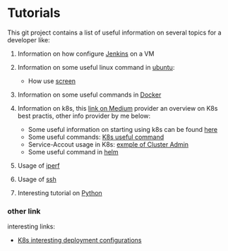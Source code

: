 # Tutorials

This git project contains a list of useful information on several topics for a developer like:

1. Information on how configure  [Jenkins](Jenkins/README.md) on a VM
2. Information on some useful linux command in [ubuntu](Generic-Linux/useful_linux.md):
    - How use [screen](Generic-Linux/screen_command.md)

3. Information on some useful commands in [Docker](Docker-K8s/Docker.md)
4. Information on k8s, this [link on Medium](https://overcast.blog/13-kubernetes-configurations-you-should-know-in-2024-54eec72f307e) provider an overview on K8s best practis, other info provider by me below:
    - Some useful information on starting using k8s can be found [here](Docker-K8s/forDummy.md)
    - Some useful commands: [K8s useful command](Docker-K8s/K8s_useful_command.md)
    - Service-Accout usage in K8s: [exmple of Cluster Admin](Docker-K8s/cluster-admin.md)
    - Some useful command in [helm](Docker-K8s/helm.md)
5. Usage of [iperf](Generic-Linux/iperf.md)
6. Usage of [ssh](Generic-Linux/ssh_and_switchoff.md)
7. Interesting tutorial on [Python](Python/README.md)

### other link
interesting links:
- [K8s interesting deployment  configurations](https://medium.com/@dskydragon/11-kubernetes-deployment-configs-you-should-know-in-2024-1126740926f0?source=email-0b3ea6db1a47-1710121197986-digest.reader-9bad45fbe16d-1126740926f0----0-98------------------d161ea18_fe0d_45f3_b0cc_7ae40e58b231-1)

